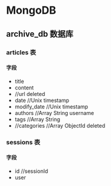 # MongoDB

## archive_db 数据库

### articles 表

#### 字段

* title
* content
* //url deleted
* date  //Unix timestamp
* modify_date   //Unix timestamp
* authors    //Array String username
* tags  //Array String
* //categories  //Array ObjectId deleted

### sessions 表

#### 字段

* id    //sessionId
* user

<!-- ### categories

####

* name -->